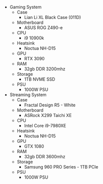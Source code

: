 - Gaming System
	- Case
		- Lian Li XL Black Case (011D)
	- Motherboard
		- ASUS ROG Z490-e
	- CPU
		- i9 10900k
	- Heatsink
		- Noctua NH-D15
	- GPU
		- RTX 3090
	- RAM
		- 32gb DDR 3200mhz
	- Storage
		- 1TB NVME SSD
	- PSU
		- 1000W PSU
- Streaming System
	- Case
		- Fractal Design R5 - White
	- Motherboard
		- ASRock X299 Taichi XE
	- CPU
		- Intel Core i9-7980XE
	- Heatsink
		- Noctua NH-D15
	- GPU
		- GTX 1080
	- RAM
		- 32gb DDR 3600mhz
	- Storage
		- Samsung 960 PRO Series - 1TB PCIe
	- PSU
		- 1000W PSU

